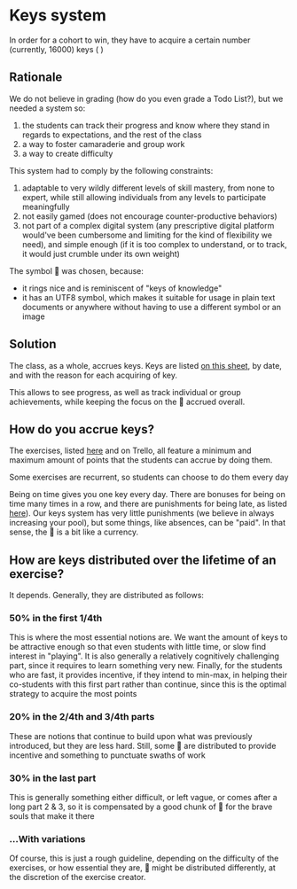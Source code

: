 # Keys system

In order for a cohort to win, they have to acquire a certain number (currently, 16000) keys ( )

## Rationale

We do not believe in grading (how do you even grade a Todo List?), but we needed a system so:

1. the students can track their progress and know where they stand in regards to expectations, and the rest of the class
2. a way to foster camaraderie and group work
3. a way to create difficulty

This system had to comply by the following constraints:

1. adaptable to very wildly different levels of skill mastery, from none to expert, while still allowing individuals from any levels to participate meaningfully
2. not easily gamed (does not encourage counter-productive behaviors)
3. not part of a complex digital system (any prescriptive digital platform would've been cumbersome and limiting for the kind of flexibility we need), and simple enough (if it is too complex to understand, or to track, it would just crumble under its own weight)

The symbol 🔑 was chosen, because:

- it rings nice and is reminiscent of "keys of knowledge"
- it has an UTF8 symbol, which makes it suitable for usage in plain text documents or anywhere without having to use a different symbol or an image

## Solution

The class, as a whole, accrues keys. Keys are listed [on this sheet](https://docs.google.com/spreadsheets/d/e/2PACX-1vTvY51Q9wr66VOjbZtw7gc8VhpszFg_DRfgh5NZAwignZt1YCKFwhxUCQ13d8rh7BSWprWWPkF-Aul0/pubhtml?gid=1413400133&single=true), by date, and with the reason for each acquiring of key.

This allows to see progress, as well as track individual or group achievements, while keeping the focus on the 🔑 accrued overall.

## How do you accrue keys?

The exercises, listed [here](https://gitlab.com/coditech/repository) and on Trello, all feature a minimum and maximum amount of points that the students can accrue by doing them.

Some exercises are recurrent, so students can choose to do them every day

Being on time gives you one key every day. There are bonuses for being on time many times in a row, and there are punishments for being late, as listed [here](https://gitlab.com/coditech/students-communication/blob/master/time-accuracy.md)). Our keys system has very little punishments (we believe in always increasing your pool), but some things, like absences, can be "paid". In that sense, the 🔑 is a bit like a currency.

## How are keys distributed over the lifetime of an exercise?

It depends. Generally, they are distributed as follows:

### 50% in the first 1/4th

This is where the most essential notions are. We want the amount of keys to be attractive enough so that even students with little time, or slow find interest in "playing". It is also generally a relatively cognitively challenging part, since it requires to learn something very new. Finally, for the students who are fast, it provides incentive, if they intend to min-max, in helping their co-students with this first part rather than continue, since this is the optimal strategy to acquire the most points

### 20% in the 2/4th and 3/4th parts

These are notions that continue to build upon what was previously introduced, but they are less hard. Still, some 🔑 are distributed to provide incentive and something to punctuate swaths of work


### 30% in the last part

This is generally something either difficult, or left vague, or comes after a long part 2 & 3, so it is compensated by a good chunk of 🔑 for the brave souls that make it there

### ...With variations

Of course, this is just a rough guideline, depending on the difficulty of the exercises, or how essential they are, 🔑 might be distributed differently, at the discretion of the exercise creator.
